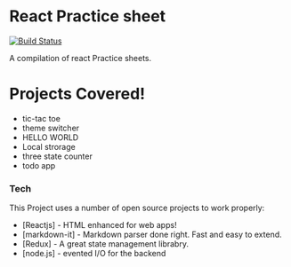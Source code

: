 # React Practice sheet


[![Build Status](https://travis-ci.org/joemccann/dillinger.svg?branch=master)](https://travis-ci.org/joemccann/dillinger)

A compilation of react Practice sheets.

 

# Projects Covered!

  - tic-tac toe
  - theme switcher
  - HELLO WORLD
  - Local strorage
  - three state counter 
  - todo app



### Tech
This Project uses a number of open source projects to work properly:

* [Reactjs] - HTML enhanced for web apps!
* [markdown-it] - Markdown parser done right. Fast and easy to extend.
* [Redux] - A great state management librabry.
* [node.js] - evented I/O for the backend





